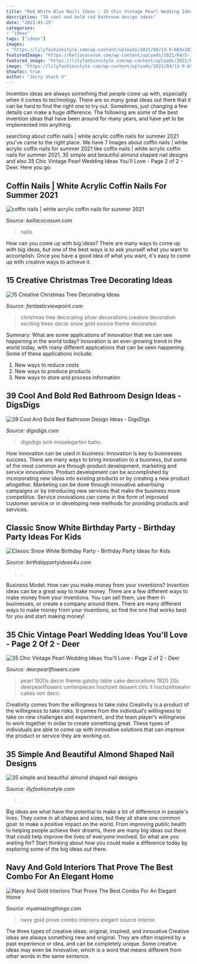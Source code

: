 ```yaml
---
title: "Red White Blue Nails Ideas : 35 Chic Vintage Pearl Wedding Ideas You&#039;ll Love"
description: "39 cool and bold red bathroom design ideas"
date: "2023-03-25"
categories:
- "ideas"
tags: ["ideas"]
images:
- "https://lilyfashionstyle.com/wp-content/uploads/2021/04/13-9-683x1024.jpg"
featuredImage: "https://bellacocosum.com/wp-content/uploads/2021/04/5-15.jpg"
featured_image: "https://lilyfashionstyle.com/wp-content/uploads/2021/04/13-9-683x1024.jpg"
image: "https://lilyfashionstyle.com/wp-content/uploads/2021/04/13-9-683x1024.jpg"
ShowToc: true
author: "Jerry Stark V"
---
```



Invention ideas are always something that people come up with, especially when it comes to technology. There are so many great ideas out there that it can be hard to find the right one to try out. Sometimes, just changing a few details can make a huge difference. The following are some of the best invention ideas that have been around for many years, and have yet to be implemented into anything.

	

		
searching about coffin nails | white acrylic coffin nails for summer 2021 you've came to the right place. We have 7 Images about coffin nails | white acrylic coffin nails for summer 2021 like coffin nails | white acrylic coffin nails for summer 2021, 35 simple and beautiful almond shaped nail designs and also 35 Chic Vintage Pearl Wedding Ideas You&#039;ll Love - Page 2 of 2 - Deer. Here you go:
		
    
## Coffin Nails | White Acrylic Coffin Nails For Summer 2021

<img loading=lazy src="https://bellacocosum.com/wp-content/uploads/2021/04/5-15.jpg" onerror="this.onerror=null;this.src='https://tse2.mm.bing.net/th?id=OIP.tlwLhFasU_zBU5CkoXRTBgHaLH&amp;pid=15.1';" alt="coffin nails | white acrylic coffin nails for summer 2021">

_Source: bellacocosum.com_

>nails. 

	

How can you come up with big ideas?
There are many ways to come up with big ideas, but one of the best ways is to ask yourself what you want to accomplish. Once you have a good idea of what you want, it's easy to come up with creative ways to achieve it.

    
## 15 Creative Christmas Tree Decorating Ideas

<img loading=lazy src="http://www.fantasticviewpoint.com/wp-content/uploads/2013/11/exciting-silver-and-white-christmas-tree-decorations-1.jpg" onerror="this.onerror=null;this.src='https://tse1.mm.bing.net/th?id=OIP.3zCIEwxnLtxMn7scKpr4KAHaJ7&amp;pid=15.1';" alt="15 Creative Christmas Tree Decorating Ideas">

_Source: fantasticviewpoint.com_

>christmas tree decorating silver decorations creative decoration exciting trees decor snow gold source theme decorated. 

	

Summary: What are some applications of innovation that we can see happening in the world today?
Innovation is an ever-growing trend in the world today, with many different applications that can be seen happening. Some of these applications include: 
1. New ways to reduce costs 
2. New ways to produce products 
3. New ways to store and process information 

    
## 39 Cool And Bold Red Bathroom Design Ideas - DigsDigs

<img loading=lazy src="https://www.digsdigs.com/photos/red-bathroom-design-ideas-27.jpg" onerror="this.onerror=null;this.src='https://tse4.mm.bing.net/th?id=OIP.raVCIgTiyF8Hy3evHeu-GAHaJ4&amp;pid=15.1';" alt="39 Cool And Bold Red Bathroom Design Ideas - DigsDigs">

_Source: digsdigs.com_

>digsdigs sink mosaikgarten baño. 

	

How innovation can be used in business:
Innovation is key to businesses success. There are many ways to bring innovation to a business, but some of the most common are through product development, marketing and service innovations. Product development can be accomplished by incorporating new ideas into existing products or by creating a new product altogether. Marketing can be done through innovative advertising campaigns or by introducing new services that make the business more competitive. Service innovations can come in the form of improved customer service or in developing new methods for providing products and services.

    
## Classic Snow White Birthday Party - Birthday Party Ideas For Kids

<img loading=lazy src="https://www.birthdaypartyideas4u.com/wp-content/uploads/2016/05/Classic-Snow-White-Birthday-Party-Treat-Table-600x800.jpg" onerror="this.onerror=null;this.src='https://tse3.mm.bing.net/th?id=OIP.4sCVXMRfx2Epfu-wzQ7DbwHaJ4&amp;pid=15.1';" alt="Classic Snow White Birthday Party - Birthday Party Ideas for Kids">

_Source: birthdaypartyideas4u.com_

>. 

	

Business Model: How can you make money from your inventions?
Invention ideas can be a great way to make money. There are a few different ways to make money from your inventions. You can sell them, use them in businesses, or create a company around them. There are many different ways to make money from your inventions, so find the one that works best for you and start making money!

    
## 35 Chic Vintage Pearl Wedding Ideas You&#039;ll Love - Page 2 Of 2 - Deer

<img loading=lazy src="https://www.deerpearlflowers.com/wp-content/uploads/2016/10/1920s-vintage-pearl-wedding-dessert-decor.jpg" onerror="this.onerror=null;this.src='https://tse4.mm.bing.net/th?id=OIP.E_VjvJlQz9XFd-9DlLPu0gHaLH&amp;pid=15.1';" alt="35 Chic Vintage Pearl Wedding Ideas You&#039;ll Love - Page 2 of 2 - Deer">

_Source: deerpearlflowers.com_

>pearl 1920s decor theme gatsby table cake decorations 1920 20s deerpearlflowers centerpieces hochzeit dessert chic ll hochzeitswahn cakes von deco. 

	

Creativity comes from the willingness to take risks
Creativity is a product of the willingness to take risks. It comes from the individual’s willingness to take on new challenges and experiment, and the team player’s willingness to work together in order to create something great. These types of individuals are able to come up with innovative solutions that can improve the product or service they are working on.

    
## 35 Simple And Beautiful Almond Shaped Nail Designs

<img loading=lazy src="https://lilyfashionstyle.com/wp-content/uploads/2021/04/13-9-683x1024.jpg" onerror="this.onerror=null;this.src='https://tse2.mm.bing.net/th?id=OIP.z-2fc6HFgyevhP-wNHXSpwHaLG&amp;pid=15.1';" alt="35 simple and beautiful almond shaped nail designs">

_Source: lilyfashionstyle.com_

>. 

	

Big ideas are what have the potential to make a lot of difference in people's lives. They come in all shapes and sizes, but they all share one common goal: to make a positive impact on the world. From improving public health to helping people achieve their dreams, there are many big ideas out there that could help improve the lives of everyone involved. So what are you waiting for? Start thinking about how you could make a difference today by exploring some of the big ideas out there.

    
## Navy And Gold Interiors That Prove The Best Combo For An Elegant Home

<img loading=lazy src="https://myamazingthings.com/wp-content/uploads/2017/10/navy-gold-interior-9.jpg" onerror="this.onerror=null;this.src='https://tse4.mm.bing.net/th?id=OIP.pdUGIMR6qR0df3z-8HHOHgHaFi&amp;pid=15.1';" alt="Navy And Gold Interiors That Prove The Best Combo For An Elegant Home">

_Source: myamazingthings.com_

>navy gold prove combo interiors elegant source interior. 

	

The three types of creative ideas: original, inspired, and innovative
Creative ideas are always something new and original. They are often inspired by a past experience or idea, and can be completely unique. Some creative ideas may even be innovative, which is a word that means different from other words in the same sentence.

